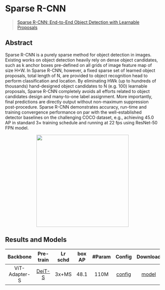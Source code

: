 # Sparse R-CNN

> [Sparse R-CNN: End-to-End Object Detection with Learnable Proposals](https://arxiv.org/abs/2011.12450)

<!-- [ALGORITHM] -->

## Abstract

Sparse R-CNN is a purely sparse method for object detection in images. Existing works on object detection heavily rely on dense object candidates, such as k anchor boxes pre-defined on all grids of image feature map of size H×W. In Sparse R-CNN, however, a fixed sparse set of learned object proposals, total length of N, are provided to object recognition head to perform classification and location. By eliminating HWk (up to hundreds of thousands) hand-designed object candidates to N (e.g. 100) learnable proposals, Sparse R-CNN completely avoids all efforts related to object candidates design and many-to-one label assignment. More importantly, final predictions are directly output without non-maximum suppression post-procedure. Sparse R-CNN demonstrates accuracy, run-time and training convergence performance on par with the well-established detector baselines on the challenging COCO dataset, e.g., achieving 45.0 AP in standard 3× training schedule and running at 22 fps using ResNet-50 FPN model. 

<div align=center>
<img src="https://user-images.githubusercontent.com/40661020/143998489-8a5a687d-ceec-4590-8347-708e427e7dfe.png" height="300"/>
</div>

## Results and Models

| Backbone      | Pre-train                                                                         | Lr schd | box AP | #Param | Config                                                    | Download                                                                                                                   |
|:-------------:|:---------------------------------------------------------------------------------:|:-------:|:------:|:------:|:---------------------------------------------------------:|:--------------------------------------------------------------------------------------------------------------------------:|
| ViT-Adapter-S | [DeiT-S](https://dl.fbaipublicfiles.com/deit/deit_small_patch16_224-cd65a155.pth) | 3x+MS   | 48.1   | 110M   | [config](./sparse_rcnn_deit_adapter_small_fpn_3x_coco.py) | [model](https://github.com/czczup/ViT-Adapter/releases/download/v0.1.6/sparse_rcnn_deit_adapter_small_fpn_3x_coco.pth.tar) |
